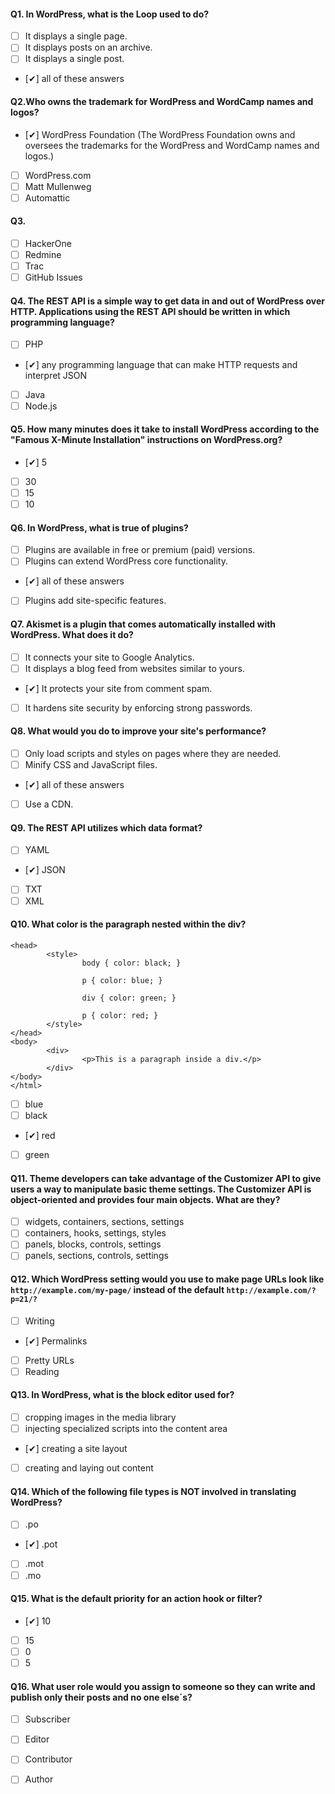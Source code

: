 #### Q1. In WordPress, what is the Loop used to do?
- [ ] It displays a single page.
- [ ] It displays posts on an archive.
- [ ] It displays a single post.
- [✔] all of these answers

#### Q2.Who owns the trademark for WordPress and WordCamp names and logos?
- [✔] WordPress Foundation (The WordPress Foundation owns and oversees the trademarks for the WordPress and WordCamp names and logos.)
- [ ] WordPress.com
- [ ] Matt Mullenweg
- [ ] Automattic

#### Q3. 
- [ ] HackerOne
- [ ] Redmine
- [ ] Trac
- [ ] GitHub Issues

#### Q4. The REST API is a simple way to get data in and out of WordPress over HTTP. Applications using the REST API should be written in which programming language?
- [ ] PHP
- [✔] any programming language that can make HTTP requests and interpret JSON
- [ ] Java
- [ ] Node.js

#### Q5. How many minutes does it take to install WordPress according to the "Famous X-Minute Installation" instructions on WordPress.org?
- [✔] 5
- [ ] 30
- [ ] 15
- [ ] 10

#### Q6. In WordPress, what is true of plugins?
- [ ] Plugins are available in free or premium (paid) versions.
- [ ] Plugins can extend WordPress core functionality.
- [✔] all of these answers
- [ ] Plugins add site-specific features.

#### Q7. Akismet is a plugin that comes automatically installed with WordPress. What does it do?
- [ ] It connects your site to Google Analytics.
- [ ] It displays a blog feed from websites similar to yours.
- [✔] It protects your site from comment spam.
- [ ] It hardens site security by enforcing strong passwords.

#### Q8. What would you do to improve your site's performance?
- [ ] Only load scripts and styles on pages where they are needed.
- [ ] Minify CSS and JavaScript files.
- [✔] all of these answers
- [ ] Use a CDN.

#### Q9. The REST API utilizes which data format?
- [ ] YAML
- [✔] JSON
- [ ] TXT
- [ ] XML

#### Q10. What color is the paragraph nested within the div? 
```<html>
<head>
        <style>
                body { color: black; }

                p { color: blue; }

                div { color: green; }

                p { color: red; }
        </style>
</head>
<body>
        <div>
                <p>This is a paragraph inside a div.</p>
        </div>
</body>
</html>
```
- [ ] blue
- [ ] black
- [✔] red
- [ ] green

#### Q11. Theme developers can take advantage of the Customizer API to give users a way to manipulate basic theme settings. The Customizer API is object-oriented and provides four main objects. What are they?
- [ ] widgets, containers, sections, settings
- [ ] containers, hooks, settings, styles
- [ ] panels, blocks, controls, settings
- [ ] panels, sections, controls, settings

#### Q12. Which WordPress setting would you use to make page URLs look like `http://example.com/my-page/` instead of the default `http://example.com/?p=21/?`
- [ ] Writing
- [✔] Permalinks
- [ ] Pretty URLs
- [ ] Reading

#### Q13. In WordPress, what is the block editor used for?
- [ ] cropping images in the media library
- [ ] injecting specialized scripts into the content area
- [✔] creating a site layout
- [ ] creating and laying out content

#### Q14. Which of the following file types is NOT involved in translating WordPress?
- [ ] .po
- [✔] .pot
- [ ] .mot
- [ ] .mo

#### Q15. What is the default priority for an action hook or filter?
- [✔] 10
- [ ] 15
- [ ] 0
- [ ] 5
#### Q16. What user role would you assign to someone so they can write and publish only their posts and no one else´s?
- [ ] Subscriber
- [ ] Editor
- [ ] Contributor
- [ ] Author

